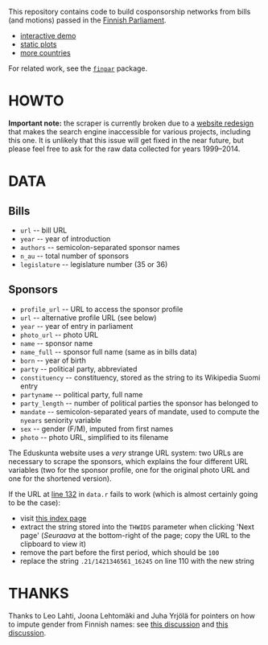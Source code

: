 This repository contains code to build cosponsorship networks from bills (and motions) passed in the [Finnish Parliament](http://www.eduskunta.fi/).

- [interactive demo](http://f.briatte.org/parlviz/eduskunta)
- [static plots](http://f.briatte.org/parlviz/eduskunta/plots.html)
- [more countries](https://github.com/briatte/parlnet)

For related work, see the [`finpar`](https://github.com/rOpenGov/finpar) package.

# HOWTO

__Important note:__ the scraper is currently broken due to a [website redesign](https://github.com/briatte/eduskunta/issues/1) that makes the search engine inaccessible for various projects, including this one. It is unlikely that this issue will get fixed in the near future, but please feel free to ask for the raw data collected for years 1999–2014.

# DATA

## Bills

- `url` -- bill URL
- `year` -- year of introduction
- `authors` -- semicolon-separated sponsor names
- `n_au` -- total number of sponsors
- `legislature` -- legislature number (35 or 36)

## Sponsors

- `profile_url` -- URL to access the sponsor profile
- `url` -- alternative profile URL (see below)
- `year` -- year of entry in parliament
- `photo_url` -- photo URL
- `name` -- sponsor name
- `name_full` -- sponsor full name (same as in bills data)
- `born` -- year of birth
- `party` -- political party, abbreviated
- `constituency` -- constituency, stored as the string to its Wikipedia Suomi entry
- `partyname` -- political party, full name
- `party_length` -- number of political parties the sponsor has belonged to
- `mandate` -- semicolon-separated years of mandate, used to compute the `nyears` seniority variable
- `sex` -- gender (F/M), imputed from first names
- `photo` -- photo URL, simplified to its filename

The Eduskunta website uses a _very_ strange URL system: two URLs are necessary to scrape the sponsors, which explains the four different URL variables (two for the sponsor profile, one for the original photo URL and one for the shortened version).

If the URL at [line 132](data.r#L132) in `data.r` fails to work (which is almost certainly going to be the case):

- visit [this index page](http://www.eduskunta.fi/triphome/bin/hx3000.sh?{haku}=kaikki&LAJITNIMI=$)
- extract the string stored into the `THWIDS` parameter when clicking 'Next page' (_Seuraava_ at the bottom-right of the page; copy the URL to the clipboard to view it)
- remove the part before the first period, which should be `100`
- replace the string `.21/1421346561_16245` on line 110 with the new string

# THANKS

Thanks to Leo Lahti, Joona Lehtomäki and Juha Yrjölä for pointers on how to impute gender from Finnish names: see [this discussion](https://github.com/rOpenGov/finpar/issues/2) and [this discussion](https://github.com/kansanmuisti/kamu/issues/134).
